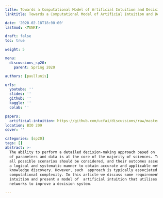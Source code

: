 ```yaml
---
title: Towards a Computational Model of Artificial Intuition and Decision Making
linktitle: Towards a Computational Model of Artificial Intuition and Decision Making

date: '2020-02-18T18:00:00'
lastmod: <?UNK?>

draft: false
toc: true

weight: 5

menu:
  discussions_sp20:
    parent: Spring 2020

authors: [paullunis]

urls:
  youtube: ''
  slides: ''
  github: ''
  kaggle: ''
  colab: ''

papers:
  artificial-intuition: https://github.com/ucfai/discussions/raw/master/sp20/artificial-intuition.pdf
location: BIO 209
cover: ''

categories: [sp20]
tags: []
abstract: >-
  The ability to perform a detailed decision-making approach based on  large quantities
  of parameters and data is at the core of the majority of sciences. Traditionally,
  all possible scenarios should be considered, and their outcomes assessed via
  a logical and systematic manner to obtain accurate and applicable methods for
  knowledge discovery. However, such  approach is typically associated with high
  computational complexity. In this article we discuss some requirements of artificial
  intuition and present a model of  artificial intuition that utilises semantic
  networks to improve a decision system.

---
```


<!-- TODO Add Meeting Notes/Contents here -->
<!-- NOTE Refer the Documentation if you're unsure how to format/add to this. -->
